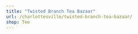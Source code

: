 ```yaml
---
title: "Twisted Branch Tea Bazaar"
url: /charlottesville/twisted-branch-tea-bazaar/
shop: Tee
---
```


